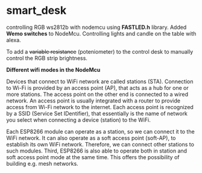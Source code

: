 # smart_desk
controlling  RGB ws2812b with nodemcu using __FASTLED.h__ library. 
Added **Wemo switches** to NodeMcu. Controlling lights and candle on the table with alexa.

To add a ~~variable resistance~~ (poteniometer) to the control desk to manually control the RGB strip brightness.

**Different wifi modes in the NodeMcu**

Devices that connect to WiFi network are called stations (STA). Connection to Wi-Fi is provided by an access point (AP), that acts as a hub for one or more stations. The access point on the other end is connected to a wired network. An access point is usually integrated with a router to provide access from Wi-Fi network to the internet. Each access point is recognized by a SSID (Service Set IDentifier), that essentially is the name of network you select when connecting a device (station) to the WiFi.

Each ESP8266 module can operate as a station, so we can connect it to the WiFi network. It can also operate as a soft access point (soft-AP), to establish its own WiFi network. Therefore, we can connect other stations to such modules. Third, ESP8266 is also able to operate both in station and soft access point mode at the same time. This offers the possibility of building e.g. mesh networks.
